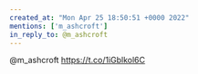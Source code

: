 ```yaml
---
created_at: "Mon Apr 25 18:50:51 +0000 2022"
mentions: ['m_ashcroft']
in_reply_to: @m_ashcroft
---
```


@m_ashcroft https://t.co/1iGblkol6C